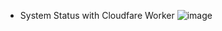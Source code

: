 - System Status with Cloudfare Worker
![image](https://github.com/user-attachments/assets/4b1cae2e-43fb-4faa-a1af-7a34abf5310e)
